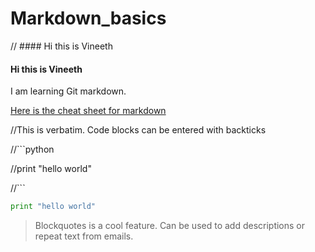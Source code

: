 Markdown_basics
===============
// #### Hi this is Vineeth
#### Hi this is Vineeth
I am learning Git markdown.


[Here is the cheat sheet for markdown](https://github.com/adam-p/markdown-here/wiki/Markdown-Cheatsheet)

//This is verbatim. Code blocks can be entered with backticks

//```python

//print "hello world"

//```

```python
print "hello world"
```

> Blockquotes is a cool feature. Can be used to add descriptions or 
> repeat text from emails.
